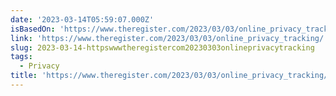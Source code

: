```yaml
---
date: '2023-03-14T05:59:07.000Z'
isBasedOn: 'https://www.theregister.com/2023/03/03/online_privacy_tracking/'
link: 'https://www.theregister.com/2023/03/03/online_privacy_tracking/'
slug: 2023-03-14-httpswwwtheregistercom20230303onlineprivacytracking
tags:
  - Privacy
title: 'https://www.theregister.com/2023/03/03/online_privacy_tracking/'
---
```



